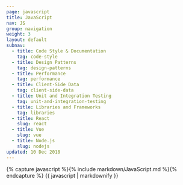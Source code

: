 ```yaml
---
page: javascript
title: JavaScript
nav: JS
group: navigation
weight: 3
layout: default
subnav:
  - title: Code Style & Documentation
    tag: code-style
  - title: Design Patterns
    tag: design-patterns
  - title: Performance
    tag: performance
  - title: Client-Side Data
    tag: client-side-data
  - title: Unit and Integration Testing
    tag: unit-and-integration-testing
  - title: Libraries and Frameworks
    tag: libraries
  - title: React
    slug: react
  - title: Vue
    slug: vue
  - title: Node.js
    slug: nodejs
updated: 10 Dec 2018
---
```


<div class="docs-section">
		{% capture javascript %}{% include markdown/JavaScript.md %}{% endcapture %}
		{{ javascript | markdownify }}
</div>
